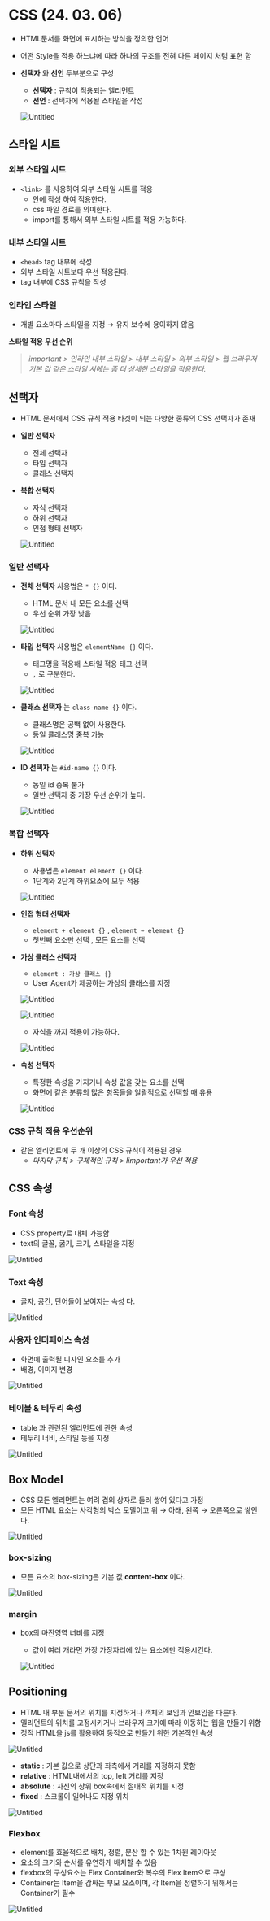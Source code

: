 # CSS (24. 03. 06)

- HTML문서를 화면에 표시하는 방식을 정의한 언어
- 어떤 Style을 적용 하느냐에 따라 하나의 구조를 전혀 다른 페이지 처럼 표현 함
- **선택자** 와 **선언** 두부분으로 구성
    - **선택자** : 규칙이 적용되는 엘리먼트
    - **선언** : 선택자에 적용될 스타일을 작성
    
    ![Untitled](CSS%20(24%2003%2006)%20bd82449b59e74be3af80ecd7919dc261/Untitled.png)
    

## 스타일 시트

### 외부 스타일 시트

- `<link>` 를 사용하여 외부 스타일 시트를 적용
    - <head>안에 작성 하여 적용한다.
    - css 파일 경로를 의미한다.
    - import를 통해서 외부 스타일 시트를 적용 가능하다.

### 내부 스타일 시트

- `<head>` tag 내부에 작성
- 외부 스타일 시트보다 우선 적용된다.
- tag 내부에 CSS 규칙을 작성

### 인라인 스타일

- 개별 요소마다 스타일을 지정 → 유지 보수에 용이하지 않음

**스타일 적용 우선 순위**

> *important > 인라인 내부 스타일 > 내부 스타일  > 외부 스타일 > 웹 브라우저 기본 값 
같은 스타일 시에는 좀 더 상세한 스타일을 적용한다.*
> 

## 선택자

- HTML 문서에서 CSS 규칙 적용 타겟이 되는 다양한 종류의 CSS 선택자가 존재
- **일반 선택자**
    - 전체 선택자
    - 타입 선택자
    - 클래스 선택자
- **복합 선택자**
    - 자식 선택자
    - 하위 선택자
    - 인접 형태 선택자
    
    ![Untitled](CSS%20(24%2003%2006)%20bd82449b59e74be3af80ecd7919dc261/Untitled%201.png)
    

### 일반 선택자

- **전체 선택자** 사용법은 `* {}` 이다.
    - HTML 문서 내 모든 요소를 선택
    - 우선 순위 가장 낮음
    
    ![Untitled](CSS%20(24%2003%2006)%20bd82449b59e74be3af80ecd7919dc261/Untitled%202.png)
    
- **타입 선택자** 사용법은 `elementName {}` 이다.
    - 태그명을 적용해 스타일 적용 태그 선택
    - `,` 로 구분한다.
    
    ![Untitled](CSS%20(24%2003%2006)%20bd82449b59e74be3af80ecd7919dc261/Untitled%203.png)
    
- **클래스 선택자** 는 `class-name {}` 이다.
    - 클래스명은 공백 없이 사용한다.
    - 동일 클래스명 중복 가능
    
    ![Untitled](CSS%20(24%2003%2006)%20bd82449b59e74be3af80ecd7919dc261/Untitled%204.png)
    
- **ID 선택자** 는 `#id-name {}` 이다.
    - 동일 id 중복 불가
    - 일반 선택자 중 가장 우선 순위가 높다.
    
    ![Untitled](CSS%20(24%2003%2006)%20bd82449b59e74be3af80ecd7919dc261/Untitled%205.png)
    

### 복합 선택자

- **하위 선택자**
    - 사용법은 `element element {}` 이다.
    - 1단계와 2단계 하위요소에 모두 적용
    
    ![Untitled](CSS%20(24%2003%2006)%20bd82449b59e74be3af80ecd7919dc261/Untitled%206.png)
    
- **인접 형태 선택자**
    - `element + element {}` , `element ~ element {}`
    - 첫번째 요소만 선택     ,   모든 요소를 선택
- **가상 클래스 선택자**
    - `element : 가상 클래스 {}`
    - User Agent가 제공하는 가상의 클래스를 지정
    
    ![Untitled](CSS%20(24%2003%2006)%20bd82449b59e74be3af80ecd7919dc261/Untitled%207.png)
    
    ![Untitled](CSS%20(24%2003%2006)%20bd82449b59e74be3af80ecd7919dc261/Untitled%208.png)
    
    - 자식을 까지 적용이 가능하다.
    
    ![Untitled](CSS%20(24%2003%2006)%20bd82449b59e74be3af80ecd7919dc261/Untitled%209.png)
    

- **속성 선택자**
    - 특정한 속성을 가지거나 속성 값을 갖는 요소를 선택
    - 화면에 같은 분류의 많은 항목들을 일괄적으로 선택할 때 유용
    
    ![Untitled](CSS%20(24%2003%2006)%20bd82449b59e74be3af80ecd7919dc261/Untitled%2010.png)
    

### CSS 규칙 적용 우선순위

- 같은 엘리먼트에 두 개 이상의 CSS 규칙이 적용된 경우
    - *마지막 규칙 > 구제적인 규칙 > limportant가 우선 적용*

## CSS 속성

### Font 속성

- CSS property로 대체 가능함
- text의 글꼴, 굵기, 크기, 스타일을 지정

![Untitled](CSS%20(24%2003%2006)%20bd82449b59e74be3af80ecd7919dc261/Untitled%2011.png)

### Text 속성

- 글자, 공간, 단어들이 보여지는 속성 다.

![Untitled](CSS%20(24%2003%2006)%20bd82449b59e74be3af80ecd7919dc261/Untitled%2012.png)

### 사용자 인터페이스 속성

- 화면에 출력될 디자인 요소를 추가
- 배경, 이미지 변경

![Untitled](CSS%20(24%2003%2006)%20bd82449b59e74be3af80ecd7919dc261/Untitled%2013.png)

### 테이블 & 테두리 속성

- table 과 관련된 엘리먼트에 관한 속성
- 테두리 너비, 스타일 등을 지정

![Untitled](CSS%20(24%2003%2006)%20bd82449b59e74be3af80ecd7919dc261/Untitled%2014.png)

## Box Model

- CSS 모든 엘리먼트는 여려 겹의 상자로 둘러 쌓여 있다고 가정
- 모든 HTML 요소는 사각형의 박스 모델이고 위 → 아래, 왼쪽 → 오른쪽으로 쌓인다.

![Untitled](CSS%20(24%2003%2006)%20bd82449b59e74be3af80ecd7919dc261/Untitled%2015.png)

### box-sizing

- 모든 요소의 box-sizing은 기본 값 **content-box** 이다.

![Untitled](CSS%20(24%2003%2006)%20bd82449b59e74be3af80ecd7919dc261/Untitled%2016.png)

### margin

- box의 마진영역 너비를 지정
    - 값이 여러 개라면 가장 가장자리에 있는 요소에만 적용시킨다.
    
    ![Untitled](CSS%20(24%2003%2006)%20bd82449b59e74be3af80ecd7919dc261/Untitled%2017.png)
    

## Positioning

- HTML 내 부분 문서의 위치를 지정하거나 객체의 보임과 안보임을 다룬다.
- 엘리먼트의 위치를 고정시키거나 브라우저 크기에 따라 이동하는 웹을 만들기 위함
- 정적 HTML을 js를 활용하여 동적으로 만들기 위한 기본적인 속성

![Untitled](CSS%20(24%2003%2006)%20bd82449b59e74be3af80ecd7919dc261/Untitled%2018.png)

- **static** : 기본 값으로 상단과 좌측에서 거리를 지정하지 못함
- **relative** : HTML내에서의 top, left 거리를 지정
- **absolute** : 자신의 상위 box속에서 절대적 위치를 지정
- **fixed** : 스크롤이 일어나도 지정 위치

![Untitled](CSS%20(24%2003%2006)%20bd82449b59e74be3af80ecd7919dc261/Untitled%2019.png)

### Flexbox

- element를 효율적으로 배치, 정렬, 분산 할 수 있는 1차원 레이아웃
- 요소의 크기와 순서를 유연하게 배치할 수 있음
- flexbox의 구성요소는 Flex Container와 복수의 Flex Item으로 구성
- Container는 Item을 감싸는 부모 요소이며, 각 Item을 정렬하기 위해서는 Container가 필수

![Untitled](CSS%20(24%2003%2006)%20bd82449b59e74be3af80ecd7919dc261/Untitled%2020.png)